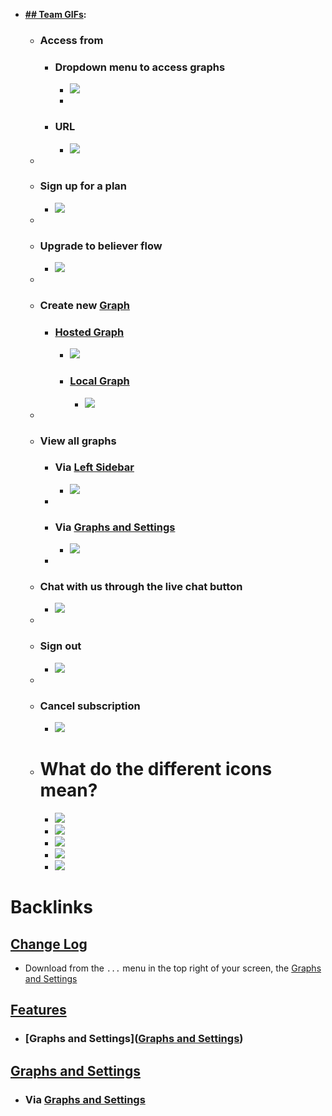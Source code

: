 - **[## Team GIFs](<## Team GIFs.md>):**
    - ### Access from
        - ### Dropdown menu to access graphs
            - ![](https://firebasestorage.googleapis.com/v0/b/firescript-577a2.appspot.com/o/imgs%2Fapp%2Fhelp-documentation%2FeFf25Fq_-A.gif?alt=media&token=f8a7adc0-6992-4b9e-9b1b-75ef0f209220)
            - 
        - ### URL
            - ![](https://firebasestorage.googleapis.com/v0/b/firescript-577a2.appspot.com/o/imgs%2Fapp%2Fhelp-documentation%2Frx9XKw3a1I.gif?alt=media&token=b68a9063-4324-4d54-8b79-206af1e2a7d8)
    - 
    - ### Sign up for a plan
        - ![](https://firebasestorage.googleapis.com/v0/b/firescript-577a2.appspot.com/o/imgs%2Fapp%2Fhelp-documentation%2F_m1ogNTpFh.gif?alt=media&token=abfa8703-db04-4011-ada1-48220ed1e95b)
    - 
    - ### Upgrade to believer flow
        - ![](https://firebasestorage.googleapis.com/v0/b/firescript-577a2.appspot.com/o/imgs%2Fapp%2Fhelp-documentation%2FnM5wcOhskc.gif?alt=media&token=40ad89ee-40f3-4de9-8eb4-7281afa3f789)
    - 
    - ### Create new [Graph](<Graph.md>)
        - ### [Hosted Graph](<Hosted Graph.md>)
            - ![](https://firebasestorage.googleapis.com/v0/b/firescript-577a2.appspot.com/o/imgs%2Fapp%2Fhelp-documentation%2Fi8T4ru8TAo.gif?alt=media&token=de655cc0-889b-4735-a01c-8d34e5ad3103)
            - ### [Local Graph](<Local Graph.md>)
                - ![](https://firebasestorage.googleapis.com/v0/b/firescript-577a2.appspot.com/o/imgs%2Fapp%2Fhelp-documentation%2FUKPFUwGlCg.gif?alt=media&token=5e551237-29da-43ef-bd77-160795d51ca9)
    - 
    - ### View all graphs
        - ### Via [Left Sidebar](<Left Sidebar.md>)
            - ![](https://firebasestorage.googleapis.com/v0/b/firescript-577a2.appspot.com/o/imgs%2Fapp%2Fhelp-documentation%2FTba8Z2P_xZ.gif?alt=media&token=b1ab3dc4-f818-44ab-8dc6-4970b291c4e6)
        - 
        - ### Via [Graphs and Settings](<Graphs and Settings.md>)
            - ![](https://firebasestorage.googleapis.com/v0/b/firescript-577a2.appspot.com/o/imgs%2Fapp%2Fhelp-documentation%2FIAhXgt0D7b.gif?alt=media&token=be9f1773-5c61-472c-b207-5fb485a0a461)
        - 
    - ### Chat with us through the live chat button
        - ![](https://firebasestorage.googleapis.com/v0/b/firescript-577a2.appspot.com/o/imgs%2Fapp%2Fhelp-documentation%2Fp4j-x7Aw90.gif?alt=media&token=25df2c65-6b47-4a57-92c0-a9acb496ff31)
    - 
    - ### Sign out
        - ![](https://firebasestorage.googleapis.com/v0/b/firescript-577a2.appspot.com/o/imgs%2Fapp%2Fhelp-documentation%2FJuTSrhqxQx.gif?alt=media&token=c73c6912-9e3c-48dd-9111-641281349170)
    - 
    - ### Cancel subscription
        - ![](https://firebasestorage.googleapis.com/v0/b/firescript-577a2.appspot.com/o/imgs%2Fapp%2Fhelp-documentation%2FDZYkxL9L-C.gif?alt=media&token=31fb02dc-6d1c-4151-9b79-e6c3f6de465f)
    - # What do the different icons mean?
        - ![](https://firebasestorage.googleapis.com/v0/b/firescript-577a2.appspot.com/o/imgs%2Fapp%2Fhelp-documentation%2FxCqTuAU4P9.png?alt=media&token=b4925722-3d54-4427-b3b6-161c796c70c6)
        - ![](https://firebasestorage.googleapis.com/v0/b/firescript-577a2.appspot.com/o/imgs%2Fapp%2Fhelp-documentation%2FzsUfoJTbkf.png?alt=media&token=81382a9e-b7e9-4d1e-88ae-67182c9e16a2)
        - ![](https://firebasestorage.googleapis.com/v0/b/firescript-577a2.appspot.com/o/imgs%2Fapp%2Fhelp-documentation%2F7o2QsjtwRI.png?alt=media&token=35d74526-bc71-4323-8e57-58bf6cb99416)
        - ![](https://firebasestorage.googleapis.com/v0/b/firescript-577a2.appspot.com/o/imgs%2Fapp%2Fhelp-documentation%2FkPbJKWltY6.png?alt=media&token=d53ba3db-d911-4cd0-9692-e26bec4d55de)
        - ![](https://firebasestorage.googleapis.com/v0/b/firescript-577a2.appspot.com/o/imgs%2Fapp%2Fhelp-documentation%2FE_gU_n8QSX.png?alt=media&token=29d8a866-5692-4963-941f-1231b1836447)

# Backlinks
## [Change Log](<Change Log.md>)
- Download from the `...` menu in the top right of your screen, the [Graphs and Settings](<Graphs and Settings.md>)

## [Features](<Features.md>)
- ### [Graphs and Settings]([Graphs and Settings](<Graphs and Settings.md>))

## [Graphs and Settings](<Graphs and Settings.md>)
- ### Via [Graphs and Settings](<Graphs and Settings.md>)

